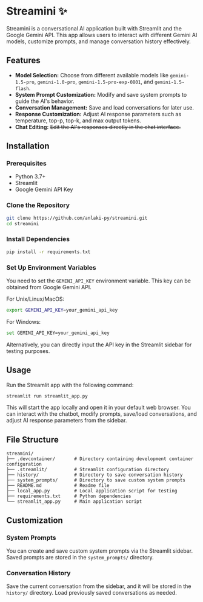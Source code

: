 # Streamini :sparkles:

Streamini is a conversational AI application built with Streamlit and the Google Gemini API. This app allows users to interact with different Gemini AI models, customize prompts, and manage conversation history effectively.

## Features

- **Model Selection:** Choose from different available models like `gemini-1.5-pro`, `gemini-1.0-pro`, `gemini-1.5-pro-exp-0801`, and `gemini-1.5-flash`.
- **System Prompt Customization:** Modify and save system prompts to guide the AI's behavior.
- **Conversation Management:** Save and load conversations for later use.
- **Response Customization:** Adjust AI response parameters such as temperature, top-p, top-k, and max output tokens.
- **Chat Editing:** ~~Edit the AI's responses directly in the chat interface.~~

## Installation

### Prerequisites

- Python 3.7+
- Streamlit
- Google Gemini API Key

### Clone the Repository

```bash
git clone https://github.com/anlaki-py/streamini.git
cd streamini
```

### Install Dependencies

```bash
pip install -r requirements.txt
```

### Set Up Environment Variables

You need to set the `GEMINI_API_KEY` environment variable. This key can be obtained from Google Gemini API.

For Unix/Linux/MacOS:

```bash
export GEMINI_API_KEY=your_gemini_api_key
```

For Windows:

```bash
set GEMINI_API_KEY=your_gemini_api_key
```

Alternatively, you can directly input the API key in the Streamlit sidebar for testing purposes.

## Usage

Run the Streamlit app with the following command:

```bash
streamlit run streamlit_app.py
```

This will start the app locally and open it in your default web browser. You can interact with the chatbot, modify prompts, save/load conversations, and adjust AI response parameters from the sidebar.

## File Structure

```plaintext
streamini/
├── .devcontainer/       # Directory containing development container configuration
├── .streamlit/          # Streamlit configuration directory
├── history/             # Directory to save conversation history
├── system_prompts/      # Directory to save custom system prompts
├── README.md            # Readme file
├── local_app.py         # Local application script for testing
├── requirements.txt     # Python dependencies
└── streamlit_app.py     # Main application script
```

## Customization

### System Prompts

You can create and save custom system prompts via the Streamlit sidebar. Saved prompts are stored in the `system_prompts/` directory.

### Conversation History

Save the current conversation from the sidebar, and it will be stored in the `history/` directory. Load previously saved conversations as needed.
